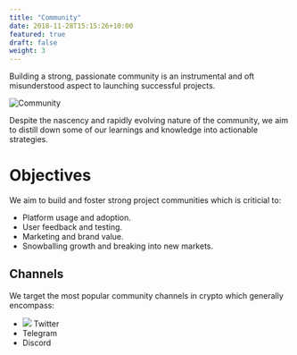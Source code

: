 ```yaml
---
title: "Community"
date: 2018-11-28T15:15:26+10:00
featured: true
draft: false
weight: 3
---
```


Building a strong, passionate community is an instrumental and oft misunderstood aspect to launching successful projects.

![Community](https://source.unsplash.com/vpxeE7s-my4)

Despite the nascency and rapidly evolving nature of the community, we aim to distill down some of our learnings and knowledge into actionable strategies.

# Objectives

We aim to build and foster strong project communities which is criticial to:

* Platform usage and adoption.
* User feedback and testing.
* Marketing and brand value.
* Snowballing growth and breaking into new markets.

## Channels

We target the most popular community channels in crypto which generally encompass:

* ![](http://codekeyboards.com/img/code-104-bright-backlit.jpg) Twitter
* Telegram
* Discord
